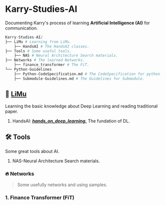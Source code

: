 # Karry-Studies-AI

Documenting Karry's process of learning **Artificial Intelligence (AI)** for communication.

```python
Karry-Studies-AI/
├── LiMu # Learning from LiMu.
    ├── HandsAI # The HandsAI classes.
├── Tools # Some useful tools.
    ├── NAS # Neural Architecture Search materials.
├── Networks # The learned Networks.
    ├── finance_transformer # The FiT.
└── Python-Guidelines
    ├── Python-CodeSpecification.md # The CodeSpecification for python.
    ├── Submodule-Guidelines.md # The Guidelines for Submodule. 
```

## 📖 [LiMu](https://space.bilibili.com/1567748478)

Learning the basic knowledge about Deep Learning and reading traditional paper.

1. HandsAI: *<u>**[hands_on_deep_learning.](https://space.bilibili.com/1567748478/channel/seriesdetail?sid=358497)**</u>* The fundation of DL.



## :hammer_and_wrench: Tools

Some great tools about AI.

1. NAS-Neural Architecture Search materials.



### :fire: Networks

> Some usefully networks and using samples.

### 1. Finance Transformer (FiT)

